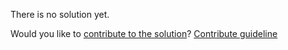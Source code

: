 
There is no solution yet.

Would you like to [contribute to the solution](https://github.com/BFEdev/BFE.dev-solutions/blob/main/question/how-does-import-works-in-css-what-is-the-pros-and-cons_en.md)? [Contribute guideline](https://github.com/BFEdev/BFE.dev-solutions#how-to-contribute)
